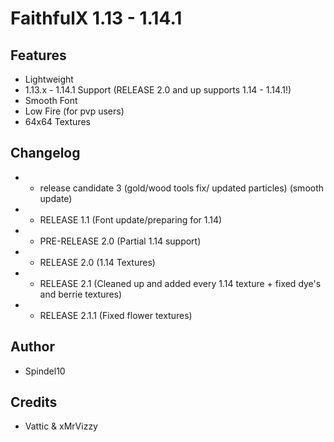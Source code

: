 # FaithfulX 1.13 - 1.14.1

## Features
+ Lightweight
+ 1.13.x - 1.14.1 Support (RELEASE 2.0 and up supports 1.14 - 1.14.1!)
+ Smooth Font
+ Low Fire (for pvp users)
+ 64x64 Textures

## Changelog
+ - release candidate 3 (gold/wood tools fix/ updated particles) (smooth update)
+ - RELEASE 1.1 (Font update/preparing for 1.14)
+ - PRE-RELEASE 2.0 (Partial 1.14 support)
+ - RELEASE 2.0 (1.14 Textures)
+ - RELEASE 2.1 (Cleaned up and added every 1.14 texture + fixed dye's and berrie textures)
+ - RELEASE 2.1.1 (Fixed flower textures)

## Author
+ Spindel10

## Credits
+ Vattic & xMrVizzy

